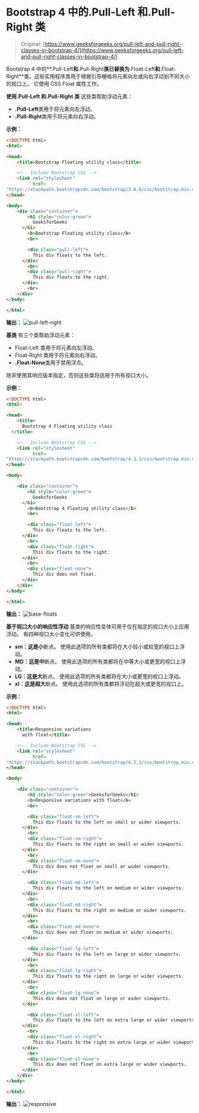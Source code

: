 # Bootstrap 4 中的.Pull-Left 和.Pull-Right 类

> Original: [https://www.geeksforgeeks.org/pull-left-and-pull-right-classes-in-bootstrap-4/](https://www.geeksforgeeks.org/pull-left-and-pull-right-classes-in-bootstrap-4/)

Bootstrap 4 中的**.Pull-Left**和**.Pull-Right**类已替换为**.Float-Left**和**.Float-Right**类。这些实用程序类用于根据引导栅格将元素向左或向右浮动到不同大小的视口上。 它使用 CSS Float 属性工作。

**使用.Pull-Left 和.Pull-Right 类**
这些类帮助浮动元素：

*   **.Pull-Left**类用于将元素向左浮动。
*   **.Pull-Right**类用于将元素向右浮动。

**示例：**

```html
<!DOCTYPE html>
<html>

<head>
    <title>Bootstrap Floating utility class</title>

    <!-- Include Bootstrap CSS -->
    <link rel="stylesheet" 
          href=
"https://stackpath.bootstrapcdn.com/bootstrap/3.0.0/css/bootstrap.min.css">
</head>

<body>
    <div class="container">
        <h1 style="color:green">
          GeeksforGeeks
      </h1>
        <b>Bootstrap Floating utility class</b>
        <br>

        <div class="pull-left">
          This div floats to the left.
      </div>
        <br>
        <div class="pull-right">
          This div floats to the right.
      </div>
        <br>
    </div>
</body>

</html>
```

**输出：**
![pull-left-right](img/0c17c030e61d18033854cbd67fbb30ea.png)

**基类**
有三个类帮助浮动元素：

*   Float-Left 类用于将元素向左浮动。
*   Float-Right 类用于将元素向右浮动。
*   **.Float-None**类用于禁用浮点。

除非使用其响应版本指定，否则这些类将适用于所有视口大小。

**示例：**

```html
<!DOCTYPE html>
<html>

<head>
    <title>
      Bootstrap 4 Floating utility class
  </title>

    <!-- Include Bootstrap CSS -->
    <link rel="stylesheet"
          href=
"https://stackpath.bootstrapcdn.com/bootstrap/4.3.1/css/bootstrap.min.css">
</head>

<body>

    <div class="container">
        <h1 style="color:green">
          GeeksforGeeks
      </h1>
        <b>Bootstrap 4 Floating utility class</b>
        <br>

        <div class="float-left">
          This div floats to the left.
      </div>
        <br>
        <div class="float-right">
          This div floats to the right.
      </div>
        <br>
        <div class="float-none">
          This div does not float.
      </div>
    </div>
</body>

</html>
```

**输出：**
![base-floats](img/1264dcccdba302bb78066ffd98c86b00.png)

**基于视口大小的响应性浮动**
基类的响应性变体可用于仅在指定的视口大小上应用浮动。 有四种视口大小变化可供使用。

*   **sm：**这是**小**断点。 使用此选项的所有类都将在大小较小或较宽的视口上浮动。
*   **MD：**这是**中**断点。 使用此选项的所有类都将在中等大小或更宽的视口上浮动。
*   **LG：**这是**大**断点。 使用此选项的所有类都将在大小或更宽的视口上浮动。
*   **xl：**这是**超大**断点。 使用此选项的所有类都将浮动在超大或更宽的视口上。

**示例：**

```html
<!DOCTYPE html>
<html>

<head>
    <title>Responsive variations
      with float</title>

    <!-- Include Bootstrap CSS -->
    <link rel="stylesheet" 
          href=
"https://stackpath.bootstrapcdn.com/bootstrap/4.3.1/css/bootstrap.min.css">
</head>

<body>

    <div class="container">
        <h1 style="color:green">GeeksforGeeks</h1>
        <b>Responsive variations with float</b>
        <br>

        <div class="float-sm-left">
          This div floats to the left on small or wider viewports.
      </div>
        <br>
        <div class="float-sm-right">
          This div floats to the right on small or wider viewports.
      </div>
        <br>
        <div class="float-sm-none">
          This div does not float on small or wider viewports.
      </div>

        <div class="float-md-left">
          This div floats to the left on medium or wider viewports.
      </div>
        <br>
        <div class="float-md-right">
          This div floats to the right on medium or wider viewports.
      </div>
        <br>
        <div class="float-md-none">
          This div does not float on medium or wider viewports.
      </div>

        <div class="float-lg-left">
          This div floats to the left on large or wider viewports.
      </div>
        <br>
        <div class="float-lg-right">
          This div floats to the right on large or wider viewports.
      </div>
        <br>
        <div class="float-lg-none">
          This div does not float on large or wider viewports.
      </div>

        <div class="float-xl-left">
          This div floats to the left on extra large or wider viewports.
      </div>
        <br>
        <div class="float-xl-right">
          This div floats to the right on extra large or wider viewports.
      </div>
        <br>
        <div class="float-xl-none">
          This div does not float on extra large or wider viewports.
      </div>
    </div>
</body>

</html>
```

**输出：**
![responsive](img/92f565ee2c09e46ebacb861ae7ccf3ac.png)